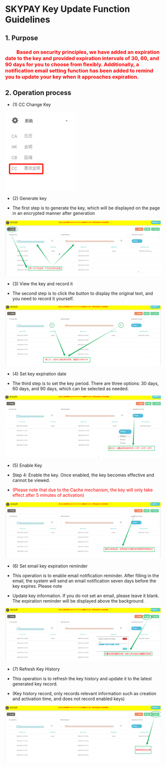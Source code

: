 # SKYPAY Key Update Function Guidelines



## 1. Purpose

### <font color = red>&ensp;&ensp;&ensp;&ensp; Based on security principles, we have added an expiration date to the key and provided expiration intervals of 30, 60, and 90 days for you to choose from flexibly. Additionally, a notification email setting function has been added to remind you to update your key when it approaches expiration.</font>

## 2. Operation process

- (1) CC Change Key

![](../public/CC更改金钥.png)



- (2) Generate key

 - The first step is to generate the key, which will be displayed on the page in an encrypted manner after generation



![](../public/产生金钥.png)



- (3) View the key and record it

 - The second step is to click the button to display the original text, and you need to record it yourself.

![](../public/查看金钥.png)



 - (4) Set key expiration date

 - The third step is to set the key period. There are three options: 30 days, 60 days, and 90 days, which can be selected as needed.

![](../public/设置密钥期限.png)



 - (5) Enable Key

  - Step 4: Enable the key. Once enabled, the key becomes effective and cannot be viewed.

 - <font color = red>(Please note that due to the Cache mechanism, the key will only take effect after 5 minutes of activation)</font>

![](../public/启用金钥.png)



 - (6) Set email key expiration reminder

 - This operation is to enable email notification reminder. After filling in the email, the system will send an email notification seven days before the key expires. Please note

 - Update key information. If you do not set an email, please leave it blank. The expiration reminder will be displayed above the background.

![](../public/设置预先密钥到期提醒.png)



 - (7) Refresh Key History

 - This operation is to refresh the key history and update it to the latest generated key record.

 - (Key history record, only records relevant information such as creation and activation time, and does not record enabled keys)

![](../public/刷新密钥历史记录.png)